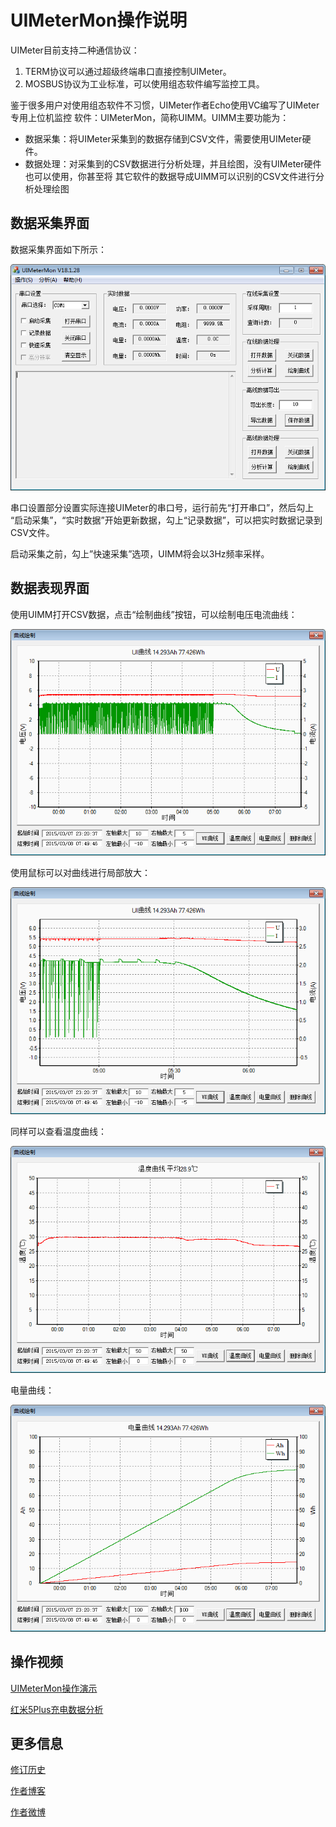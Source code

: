 # UIMeterMon操作说明

UIMeter目前支持二种通信协议：
1. TERM协议可以通过超级终端串口直接控制UIMeter。
2. MOSBUS协议为工业标准，可以使用组态软件编写监控工具。

鉴于很多用户对使用组态软件不习惯，UIMeter作者Echo使用VC编写了UIMeter专用上位机监控
软件：UIMeterMon，简称UIMM。UIMM主要功能为：
- 数据采集：将UIMeter采集到的数据存储到CSV文件，需要使用UIMeter硬件。
- 数据处理：对采集到的CSV数据进行分析处理，并且绘图，没有UIMeter硬件也可以使用，你甚至将
  其它软件的数据导成UIMM可以识别的CSV文件进行分析处理绘图

## 数据采集界面
数据采集界面如下所示：
 
![数据采集界面](image/01-数据采集界面.png "数据采集界面")

串口设置部分设置实际连接UIMeter的串口号，运行前先“打开串口”，然后勾上
“启动采集”，“实时数据”开始更新数据，勾上“记录数据”，可以把实时数据记录到CSV文件。

启动采集之前，勾上”快速采集”选项，UIMM将会以3Hz频率采样。

## 数据表现界面
使用UIMM打开CSV数据，点击“绘制曲线”按钮，可以绘制电压电流曲线：
 
![电压电流曲线](image/02-电压电流曲线.png "电压电流曲线")

使用鼠标可以对曲线进行局部放大：
 
![缩放以后的电压电流曲线](image/03-缩放以后的电压电流曲线.png "缩放以后的电压电流曲线")

同样可以查看温度曲线：
 
![温度曲线](image/04-温度曲线.png "温度曲线")

电量曲线：
 
![电量曲线](image/05-电量曲线.png "电量曲线")

## 操作视频
[UIMeterMon操作演示](http://v.youku.com/v_show/id_XODc2Nzc5NDI4.html?firsttime=72)

[红米5Plus充电数据分析](video/红米5Plus充电数据分析.wmv)

## 更多信息
[修订历史](ReleaseNotes.md)

[作者博客](http://blog.sina.com.cn/xjtuecho)

[作者微博](http://weibo.com/eth0)